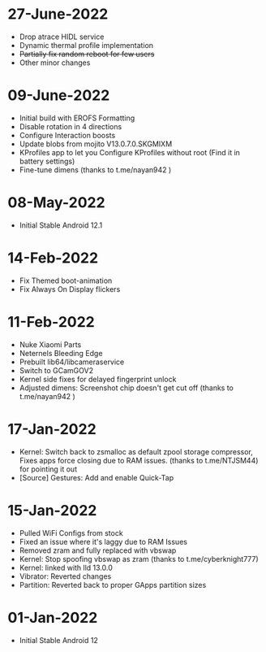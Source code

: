 # 27-June-2022
- Drop atrace HIDL service
- Dynamic thermal profile implementation
- ~~Partially fix random reboot for few users~~
- Other minor changes

# 09-June-2022
- Initial build with EROFS Formatting
- Disable rotation in 4 directions
- Configure Interaction boosts
- Update blobs from mojito V13.0.7.0.SKGMIXM
- KProfiles app to let you Configure KProfiles without root (Find it in battery settings)
- Fine-tune dimens (thanks to t.me/nayan942 )

# 08-May-2022
- Initial Stable Android 12.1

# 14-Feb-2022
- Fix Themed boot-animation 
- Fix Always On Display flickers

# 11-Feb-2022
- Nuke Xiaomi Parts
- Neternels Bleeding Edge 
- Prebuilt lib64/libcameraservice
- Switch to GCamGOV2  
- Kernel side fixes for delayed fingerprint unlock
- Adjusted dimens: Screenshot chip doesn't get cut off (thanks to t.me/nayan942 )

# 17-Jan-2022
- Kernel: Switch back to zsmalloc as default zpool storage compressor, Fixes apps force closing due to RAM issues. (thanks to t.me/NTJSM44)  for pointing it out 
- [Source] Gestures: Add and enable Quick-Tap

# 15-Jan-2022
- Pulled WiFi Configs from stock
- Fixed an issue where it's laggy due to RAM Issues
- Removed zram and fully replaced with vbswap
- Kernel: Stop spoofing vbswap as zram (thanks to t.me/cyberknight777)
- Kernel: linked with lld 13.0.0
- Vibrator: Reverted changes
- Partition: Reverted back to proper GApps partition sizes

# 01-Jan-2022
- Initial Stable Android 12
